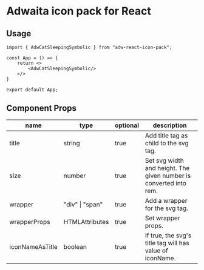 # Adwaita icon pack for React

## Usage
```typescriptreact
import { AdwCatSleepingSymbolic } from "adw-react-icon-pack";

const App = () => {
    return <>
        <AdwCatSleepingSymbolic/>
    </>
}

export default App;
```

## Component Props

| name            | type                    | optional | description                                                       |
|-----------------|-------------------------|----------|-------------------------------------------------------------------|
| title           | string                  | true     | Add title tag as child to the svg tag.                            |
| size            | number                  | true     | Set svg width and height. The given number is converted into rem. |
| wrapper         | "div" \| "span"         | true     | Add a wrapper for the svg tag.                                    |
| wrapperProps    | HTMLAttributes<wrapper> | true     | Set wrapper props.                                                |
| iconNameAsTitle | boolean                 | true     | If true, the svg's title tag will has value of iconName.          |
